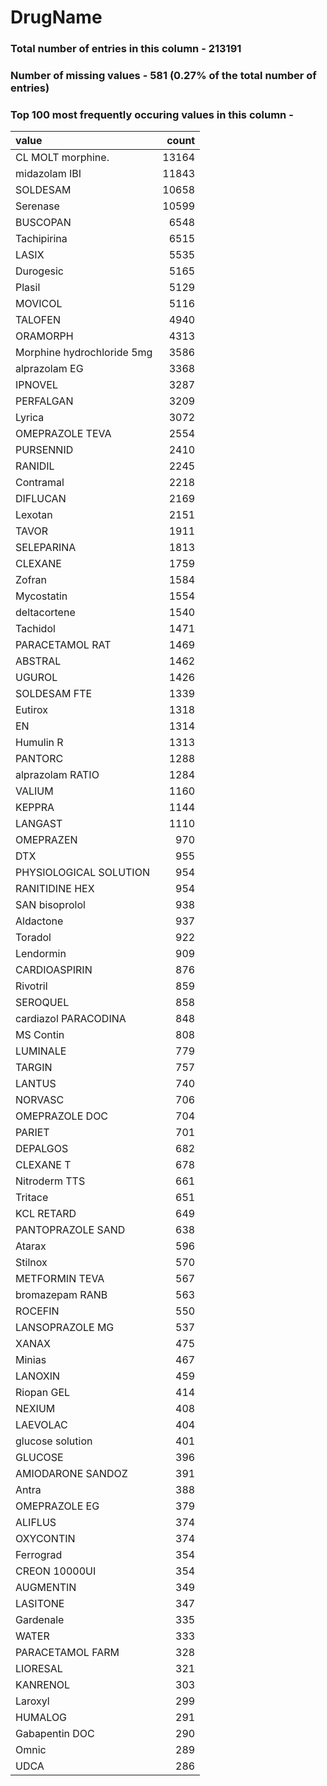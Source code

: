 
# DrugName

### Total number of entries in this column - 213191

### Number of missing values - 581 (0.27% of the total number of entries)

### Top 100 most frequently occuring values in this column -

| value                      |   count |
|:---------------------------|--------:|
| CL MOLT morphine.          |   13164 |
| midazolam IBI              |   11843 |
| SOLDESAM                   |   10658 |
| Serenase                   |   10599 |
| BUSCOPAN                   |    6548 |
| Tachipirina                |    6515 |
| LASIX                      |    5535 |
| Durogesic                  |    5165 |
| Plasil                     |    5129 |
| MOVICOL                    |    5116 |
| TALOFEN                    |    4940 |
| ORAMORPH                   |    4313 |
| Morphine hydrochloride 5mg |    3586 |
| alprazolam EG              |    3368 |
| IPNOVEL                    |    3287 |
| PERFALGAN                  |    3209 |
| Lyrica                     |    3072 |
| OMEPRAZOLE TEVA            |    2554 |
| PURSENNID                  |    2410 |
| RANIDIL                    |    2245 |
| Contramal                  |    2218 |
| DIFLUCAN                   |    2169 |
| Lexotan                    |    2151 |
| TAVOR                      |    1911 |
| SELEPARINA                 |    1813 |
| CLEXANE                    |    1759 |
| Zofran                     |    1584 |
| Mycostatin                 |    1554 |
| deltacortene               |    1540 |
| Tachidol                   |    1471 |
| PARACETAMOL RAT            |    1469 |
| ABSTRAL                    |    1462 |
| UGUROL                     |    1426 |
| SOLDESAM FTE               |    1339 |
| Eutirox                    |    1318 |
| EN                         |    1314 |
| Humulin R                  |    1313 |
| PANTORC                    |    1288 |
| alprazolam RATIO           |    1284 |
| VALIUM                     |    1160 |
| KEPPRA                     |    1144 |
| LANGAST                    |    1110 |
| OMEPRAZEN                  |     970 |
| DTX                        |     955 |
| PHYSIOLOGICAL SOLUTION     |     954 |
| RANITIDINE HEX             |     954 |
| SAN bisoprolol             |     938 |
| Aldactone                  |     937 |
| Toradol                    |     922 |
| Lendormin                  |     909 |
| CARDIOASPIRIN              |     876 |
| Rivotril                   |     859 |
| SEROQUEL                   |     858 |
| cardiazol PARACODINA       |     848 |
| MS Contin                  |     808 |
| LUMINALE                   |     779 |
| TARGIN                     |     757 |
| LANTUS                     |     740 |
| NORVASC                    |     706 |
| OMEPRAZOLE DOC             |     704 |
| PARIET                     |     701 |
| DEPALGOS                   |     682 |
| CLEXANE T                  |     678 |
| Nitroderm TTS              |     661 |
| Tritace                    |     651 |
| KCL RETARD                 |     649 |
| PANTOPRAZOLE SAND          |     638 |
| Atarax                     |     596 |
| Stilnox                    |     570 |
| METFORMIN TEVA             |     567 |
| bromazepam RANB            |     563 |
| ROCEFIN                    |     550 |
| LANSOPRAZOLE MG            |     537 |
| XANAX                      |     475 |
| Minias                     |     467 |
| LANOXIN                    |     459 |
| Riopan GEL                 |     414 |
| NEXIUM                     |     408 |
| LAEVOLAC                   |     404 |
| glucose solution           |     401 |
| GLUCOSE                    |     396 |
| AMIODARONE SANDOZ          |     391 |
| Antra                      |     388 |
| OMEPRAZOLE EG              |     379 |
| ALIFLUS                    |     374 |
| OXYCONTIN                  |     374 |
| Ferrograd                  |     354 |
| CREON 10000UI              |     354 |
| AUGMENTIN                  |     349 |
| LASITONE                   |     347 |
| Gardenale                  |     335 |
| WATER                      |     333 |
| PARACETAMOL FARM           |     328 |
| LIORESAL                   |     321 |
| KANRENOL                   |     303 |
| Laroxyl                    |     299 |
| HUMALOG                    |     291 |
| Gabapentin DOC             |     290 |
| Omnic                      |     289 |
| UDCA                       |     286 |
